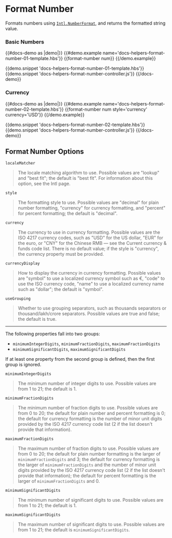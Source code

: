 # Format Number

Formats numbers using [<code>Intl.NumberFormat</code>](https://developer.mozilla.org/en-US/docs/Web/JavaScript/Reference/Global_Objects/NumberFormat), and returns the formatted string value.

### Basic Numbers
{{#docs-demo as |demo|}}
  {{#demo.example name='docs-helpers-format-number-01-template.hbs'}}
    {{format-number num}}
  {{/demo.example}}

  {{demo.snippet 'docs-helpers-format-number-01-template.hbs'}}
  {{demo.snippet 'docs-helpers-format-number-controller.js'}}
{{/docs-demo}}

### Currency
{{#docs-demo as |demo|}}
  {{#demo.example name='docs-helpers-format-number-02-template.hbs'}}
    {{format-number num style='currency' currency='USD'}}
  {{/demo.example}}

  {{demo.snippet 'docs-helpers-format-number-02-template.hbs'}}
  {{demo.snippet 'docs-helpers-format-number-controller.js'}}
{{/docs-demo}}

## Format Number Options
`localeMatcher`

> The locale matching algorithm to use. Possible values are "lookup" and
> "best fit"; the default is "best fit". For information about this option,
> see the Intl page.

`style`

> The formatting style to use. Possible values are "decimal" for plain number
> formatting, "currency" for currency formatting, and "percent" for percent
> formatting; the default is "decimal".

`currency`

> The currency to use in currency formatting. Possible values are the ISO 4217
> currency codes, such as "USD" for the US dollar, "EUR" for the euro, or
> "CNY" for the Chinese RMB — see the Current currency & funds code list.
> There is no default value; if the style is "currency", the currency property
> must be provided.

`currencyDisplay`

> How to display the currency in currency formatting. Possible values are
> "symbol" to use a localized currency symbol such as €, "code" to use the
> ISO currency code, "name" to use a localized currency name such as "dollar";
> the default is "symbol".

`useGrouping`

> Whether to use grouping separators, such as thousands separators or
> thousand/lakh/crore separators. Possible values are true and false;
> the default is true.

---

The following properties fall into two groups:

- `minimumIntegerDigits`, `minimumFractionDigits`, `maximumFractionDigits`
- `minimumSignificantDigits`, `maximumSignificantDigits`

If at least one property from the second group is defined, then the first
group is ignored.

`minimumIntegerDigits`

> The minimum number of integer digits to use. Possible values are from
> 1 to 21; the default is 1.

`minimumFractionDigits`

> The minimum number of fraction digits to use. Possible values are from
> 0 to 20; the default for plain number and percent formatting is 0; the
> default for currency formatting is the number of minor unit digits provided
> by the ISO 4217 currency code list (2 if the list doesn't provide that
> information).

`maximumFractionDigits`

> The maximum number of fraction digits to use. Possible values are from
> 0 to 20; the default for plain number formatting is the larger of
> `minimumFractionDigits` and 3; the default for currency formatting is the
> larger of `minimumFractionDigits` and the number of minor unit digits
> provided by the ISO 4217 currency code list (2 if the list doesn't provide
> that information); the default for percent formatting is the larger of
> `minimumFractionDigits` and 0.

`minimumSignificantDigits`

> The minimum number of significant digits to use. Possible values are from
> 1 to 21; the default is 1.

`maximumSignificantDigits`

> The maximum number of significant digits to use. Possible values are
> from 1 to 21; the default is `minimumSignificantDigits`.
